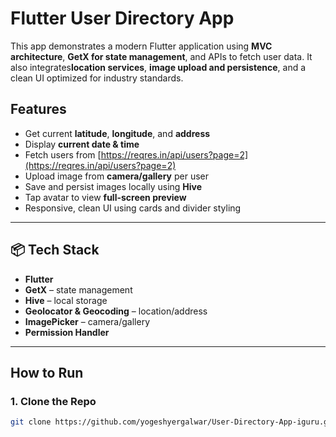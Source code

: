 # Flutter User Directory App

This app demonstrates a modern Flutter application using **MVC architecture**,
**GetX for state management**, and APIs to fetch user data. It also integrates**location services**, 
**image upload and persistence**, and a clean UI optimized for industry standards.


## Features

- Get current **latitude**, **longitude**, and **address**
- Display **current date & time**
- Fetch users from [https://reqres.in/api/users?page=2](https://reqres.in/api/users?page=2)
- Upload image from **camera/gallery** per user
-  Save and persist images locally using **Hive**
- Tap avatar to view **full-screen preview**
- Responsive, clean UI using cards and divider styling

---

## 📦 Tech Stack

- **Flutter**
- **GetX** – state management
- **Hive** – local storage
- **Geolocator & Geocoding** – location/address
- **ImagePicker** – camera/gallery
- **Permission Handler**

---

## How to Run

### 1. Clone the Repo

```bash
git clone https://github.com/yogeshyergalwar/User-Directory-App-iguru.git

